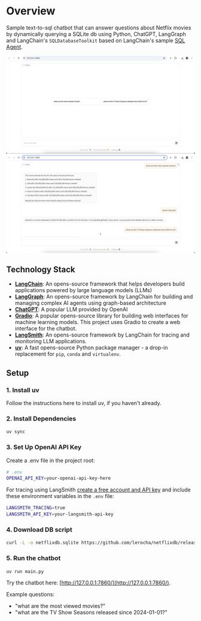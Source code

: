 # Overview

Sample text-to-sql chatbot that can answer questions about Netflix movies by dynamically querying a SQLite db using Python, ChatGPT, LangGraph and LangChain's `SQLDatabaseToolkit` based on LangChain's sample [SQL Agent](https://langchain-ai.github.io/langgraph/tutorials/sql-agent/).

![Screenshot #1](docs/screenshot1.png)
![Screenshot #2](docs/screenshot2.png)

## Technology Stack

- **[LangChain](https://langchain.com/)**: An opens-source framework that helps developers build applications powered by large language models (LLMs)
- **[LangGraph](https://langgraph.dev/)**: An opens-source framework by LangChain for building and managing complex AI agents using graph-based architecture
- **[ChatGPT](https://openai.com/chatgpt)**: A popular LLM provided by OpenAI
- **[Gradio](https://gradio.app/)**: A popular opens-source library for building web interfaces for machine learning models. This project uses Gradio to create a web interface for the chatbot.
- **[LangSmith](https://smith.langchain.com/)**: An opens-source framework by LangChain for tracing and monitoring LLM applications.
- **[uv](https://github.com/conda-forge/uv)**: A fast opens-source Python package manager - a drop-in replacement for `pip`, `conda` and `virtualenv`.

## Setup

### 1. Install uv

Follow the instructions here to install uv, if you haven't already.

### 2. Install Dependencies

```bash
uv sync
```

### 3. Set Up OpenAI API Key

Create a .env file in the project root:

```bash
# .env
OPENAI_API_KEY=your-openai-api-key-here
```

For tracing using LangSmith [create a free account and API key](https://docs.smith.langchain.com/administration/how_to_guides/organization_management/create_account_api_key) and include these environment variables in the `.env` file:

```bash
LANGSMITH_TRACING=true
LANGSMITH_API_KEY=your-langsmith-api-key
```

### 4. Download DB script

```bash
curl -L -o netflixdb.sqlite https://github.com/lerocha/netflixdb/releases/download/v1.0.9/netflixdb.sqlite
```

### 5. Run the chatbot

```bash
uv run main.py
```

Try the chatbot here: [http://127.0.0.1:7860/](http://127.0.0.1:7860/).

Example questions:

- "what are the most viewed movies?"
- "what are the TV Show Seasons released since 2024-01-01?"
